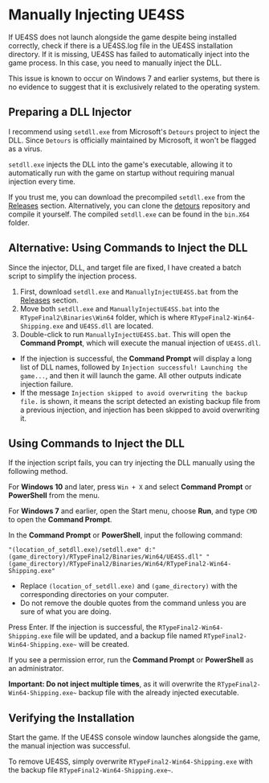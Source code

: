 # Manually Injecting UE4SS

If UE4SS does not launch alongside the game despite being installed correctly, check if there is a UE4SS.log file in the UE4SS installation directory. If it is missing, UE4SS has failed to automatically inject into the game process. In this case, you need to manually inject the DLL.

This issue is known to occur on Windows 7 and earlier systems, but there is no evidence to suggest that it is exclusively related to the operating system.

## Preparing a DLL Injector

I recommend using `setdll.exe` from Microsoft's `Detours` project to inject the DLL. Since `Detours` is officially maintained by Microsoft, it won't be flagged as a virus.

`setdll.exe` injects the DLL into the game's executable, allowing it to automatically run with the game on startup without requiring manual injection every time.

If you trust me, you can download the precompiled `setdll.exe` from the [Releases](https://github.com/BLACKujira/RTF2ModdingGuide/releases) section. Alternatively, you can clone the [detours](https://github.com/microsoft/detours) repository and compile it yourself. The compiled `setdll.exe` can be found in the `bin.X64` folder.

## Alternative: Using Commands to Inject the DLL

Since the injector, DLL, and target file are fixed, I have created a batch script to simplify the injection process.

1. First, download `setdll.exe` and `ManuallyInjectUE4SS.bat` from the [Releases](https://github.com/BLACKujira/RTF2ModdingGuide/releases) section.
2. Move both `setdll.exe` and `ManuallyInjectUE4SS.bat` into the `RTypeFinal2\Binaries\Win64` folder, which is where `RTypeFinal2-Win64-Shipping.exe` and `UE4SS.dll` are located.
3. Double-click to run `ManuallyInjectUE4SS.bat`. This will open the **Command Prompt**, which will execute the manual injection of `UE4SS.dll`.

- If the injection is successful, the **Command Prompt** will display a long list of DLL names, followed by `Injection successful! Launching the game...`, and then it will launch the game. All other outputs indicate injection failure.
- If the message `Injection skipped to avoid overwriting the backup file.` is shown, it means the script detected an existing backup file from a previous injection, and injection has been skipped to avoid overwriting it.

## Using Commands to Inject the DLL

If the injection script fails, you can try injecting the DLL manually using the following method.

For **Windows 10** and later, press `Win + X` and select **Command Prompt** or **PowerShell** from the menu.

For **Windows 7** and earlier, open the Start menu, choose **Run**, and type `CMD` to open the **Command Prompt**.

In the **Command Prompt** or **PowerShell**, input the following command:
```
"(location_of_setdll.exe)/setdll.exe" d:"(game_directory)/RTypeFinal2/Binaries/Win64/UE4SS.dll" "(game_directory)/RTypeFinal2/Binaries/Win64/RTypeFinal2-Win64-Shipping.exe"
```
- Replace `(location_of_setdll.exe)` and `(game_directory)` with the corresponding directories on your computer.
- Do not remove the double quotes from the command unless you are sure of what you are doing.

Press Enter. If the injection is successful, the `RTypeFinal2-Win64-Shipping.exe` file will be updated, and a backup file named `RTypeFinal2-Win64-Shipping.exe~` will be created.

If you see a permission error, run the **Command Prompt** or **PowerShell** as an administrator.

**Important: Do not inject multiple times**, as it will overwrite the `RTypeFinal2-Win64-Shipping.exe~` backup file with the already injected executable.

## Verifying the Installation

Start the game. If the UE4SS console window launches alongside the game, the manual injection was successful.

To remove UE4SS, simply overwrite `RTypeFinal2-Win64-Shipping.exe` with the backup file `RTypeFinal2-Win64-Shipping.exe~`.

